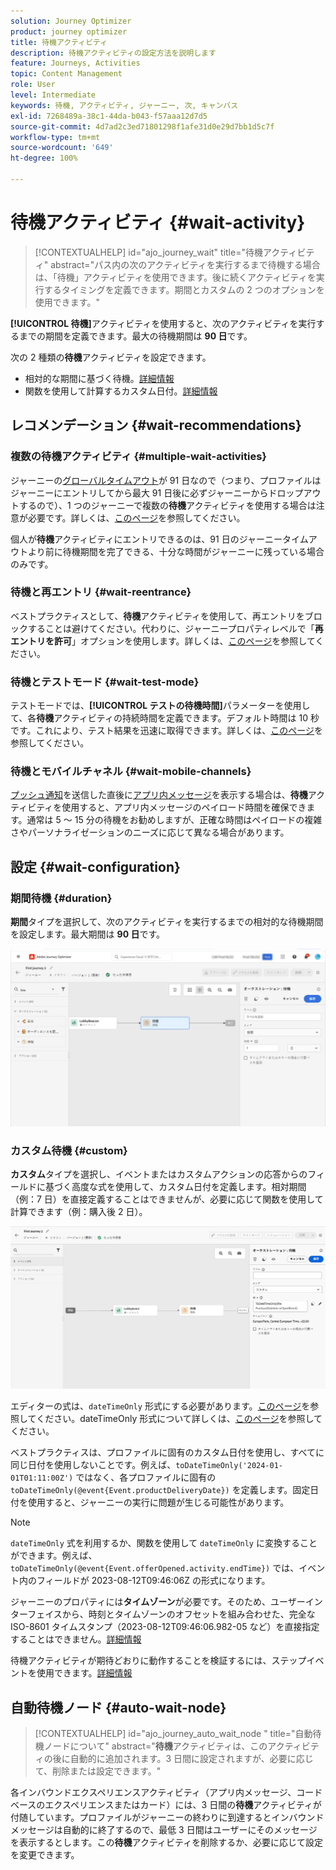 ```yaml
---
solution: Journey Optimizer
product: journey optimizer
title: 待機アクティビティ
description: 待機アクティビティの設定方法を説明します
feature: Journeys, Activities
topic: Content Management
role: User
level: Intermediate
keywords: 待機, アクティビティ, ジャーニー, 次, キャンバス
exl-id: 7268489a-38c1-44da-b043-f57aaa12d7d5
source-git-commit: 4d7ad2c3ed71801298f1afe31d0e29d7bb1d5c7f
workflow-type: tm+mt
source-wordcount: '649'
ht-degree: 100%

---
```


# 待機アクティビティ {#wait-activity}

>[!CONTEXTUALHELP]
>id="ajo_journey_wait"
>title="待機アクティビティ"
>abstract="パス内の次のアクティビティを実行するまで待機する場合は、「待機」アクティビティを使用できます。後に続くアクティビティを実行するタイミングを定義できます。期間とカスタムの 2 つのオプションを使用できます。"

**[!UICONTROL 待機]**&#x200B;アクティビティを使用すると、次のアクティビティを実行するまでの期間を定義できます。最大の待機期間は **90 日**&#x200B;です。

次の 2 種類の&#x200B;**待機**&#x200B;アクティビティを設定できます。

* 相対的な期間に基づく待機。[詳細情報](#duration)
* 関数を使用して計算するカスタム日付。[詳細情報](#custom)

<!--
* [Email send time optimization](#email_send_time_optimization)
* [Fixed date](#fixed_date) 
-->

## レコメンデーション {#wait-recommendations}

### 複数の待機アクティビティ {#multiple-wait-activities}

ジャーニーの[グローバルタイムアウト](journey-properties.md#global_timeout)が 91 日なので（つまり、プロファイルはジャーニーにエントリしてから最大 91 日後に必ずジャーニーからドロップアウトするので）、1 つのジャーニーで複数の&#x200B;**待機**&#x200B;アクティビティを使用する場合は注意が必要です。詳しくは、[このページ](journey-properties.md#global_timeout)を参照してください。

個人が&#x200B;**待機**&#x200B;アクティビティにエントリできるのは、91 日のジャーニータイムアウトより前に待機期間を完了できる、十分な時間がジャーニーに残っている場合のみです。

### 待機と再エントリ {#wait-reentrance}

ベストプラクティスとして、**待機**&#x200B;アクティビティを使用して、再エントリをブロックすることは避けてください。代わりに、ジャーニープロパティレベルで「**再エントリを許可**」オプションを使用します。詳しくは、[このページ](../building-journeys/journey-properties.md#entrance)を参照してください。

### 待機とテストモード {#wait-test-mode}

テストモードでは、**[!UICONTROL テストの待機時間]**&#x200B;パラメーターを使用して、各&#x200B;**待機**&#x200B;アクティビティの持続時間を定義できます。デフォルト時間は 10 秒です。これにより、テスト結果を迅速に取得できます。詳しくは、[このページ](../building-journeys/testing-the-journey.md)を参照してください。

### 待機とモバイルチャネル {#wait-mobile-channels}

[プッシュ通知](../../rp_landing_pages/push-landing-page.md)を送信した直後に[アプリ内メッセージ](../in-app/create-in-app.md)を表示する場合は、**待機**&#x200B;アクティビティを使用すると、アプリ内メッセージのペイロード時間を確保できます。通常は 5 ～ 15 分の待機をお勧めしますが、正確な時間はペイロードの複雑さやパーソナライゼーションのニーズに応じて異なる場合があります。

## 設定 {#wait-configuration}

### 期間待機 {#duration}

**期間**&#x200B;タイプを選択して、次のアクティビティを実行するまでの相対的な待機期間を設定します。最大期間は **90 日**&#x200B;です。

![待機期間の定義](assets/journey55.png)

<!--
## Fixed date wait{#fixed_date}

Select the date for the execution of the next activity.

![](assets/journey56.png)

-->

### カスタム待機 {#custom}

**カスタム**&#x200B;タイプを選択し、イベントまたはカスタムアクションの応答からのフィールドに基づく高度な式を使用して、カスタム日付を定義します。相対期間（例：7 日）を直接定義することはできませんが、必要に応じて関数を使用して計算できます（例：購入後 2 日）。

![式を使用したカスタム待機の定義](assets/journey57.png)

エディターの式は、`dateTimeOnly` 形式にする必要があります。[このページ](expression/expressionadvanced.md)を参照してください。dateTimeOnly 形式について詳しくは、[このページ](expression/data-types.md)を参照してください。

ベストプラクティスは、プロファイルに固有のカスタム日付を使用し、すべてに同じ日付を使用しないことです。例えば、`toDateTimeOnly('2024-01-01T01:11:00Z')` ではなく、各プロファイルに固有の `toDateTimeOnly(@event{Event.productDeliveryDate})` を定義します。固定日付を使用すると、ジャーニーの実行に問題が生じる可能性があります。


>[!NOTE]
>
>`dateTimeOnly` 式を利用するか、関数を使用して `dateTimeOnly` に変換することができます。例えば、`toDateTimeOnly(@event{Event.offerOpened.activity.endTime})` では、イベント内のフィールドが 2023-08-12T09:46:06Z の形式になります。
>
>ジャーニーのプロパティには&#x200B;**タイムゾーン**&#x200B;が必要です。そのため、ユーザーインターフェイスから、時刻とタイムゾーンのオフセットを組み合わせた、完全な ISO-8601 タイムスタンプ（2023-08-12T09:46:06.982-05 など）を直接指定することはできません。[詳細情報](../building-journeys/timezone-management.md)


待機アクティビティが期待どおりに動作することを検証するには、ステップイベントを使用できます。[詳細情報](../reports/query-examples.md#common-queries)

## 自動待機ノード  {#auto-wait-node}


>[!CONTEXTUALHELP]
>id="ajo_journey_auto_wait_node "
>title="自動待機ノードについて"
>abstract="**待機**&#x200B;アクティビティは、このアクティビティの後に自動的に追加されます。3 日間に設定されますが、必要に応じて、削除または設定できます。"

各インバウンドエクスペリエンスアクティビティ（アプリ内メッセージ、コードベースのエクスペリエンスまたはカード）には、3 日間の&#x200B;**待機**&#x200B;アクティビティが付随しています。プロファイルがジャーニーの終わりに到達するとインバウンドメッセージは自動的に終了するので、最低 3 日間はユーザーにそのメッセージを表示するとします。この&#x200B;**待機**&#x200B;アクティビティを削除するか、必要に応じて設定を変更できます。